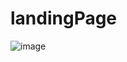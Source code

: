# landingPage


![image](https://user-images.githubusercontent.com/83596975/211640398-4b07f057-358e-4a1e-bbee-0ff78224b7e1.png)
